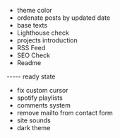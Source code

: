 - theme color
- ordenate posts by updated date
- base texts
- Lighthouse check
- projects introduction
- RSS Feed
- SEO Check
- Readme

----- ready state

- fix custom cursor
- spotify playlists
- comments system
- remove mailto from contact form
- site sounds
- dark theme
